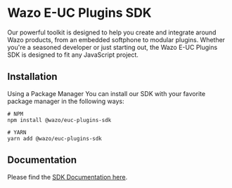 # Wazo E-UC Plugins SDK

Our powerful toolkit is designed to help you create and integrate around Wazo products, from an embedded softphone to modular plugins. Whether you're a seasoned developer or just starting out, the Wazo E-UC Plugins SDK is designed to fit any JavaScript project.

## Installation

Using a Package Manager
You can install our SDK with your favorite package manager in the following ways:

```
# NPM
npm install @wazo/euc-plugins-sdk

# YARN
yarn add @wazo/euc-plugins-sdk
```

## Documentation

Please find the [SDK Documentation here](https://developers.wazo.io/docs/sdk-librairies/plugins-js-sdk).
